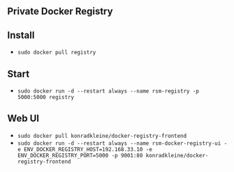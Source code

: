 ## Private Docker Registry

## Install

- `sudo docker pull registry`

## Start

- `sudo docker run -d --restart always --name rsm-registry -p 5000:5000 registry`

## Web UI

- `sudo docker pull konradkleine/docker-registry-frontend`
- `sudo docker run -d --restart always --name rsm-docker-registry-ui -e ENV_DOCKER_REGISTRY_HOST=192.168.33.10 -e ENV_DOCKER_REGISTRY_PORT=5000 -p 9001:80 konradkleine/docker-registry-frontend`
